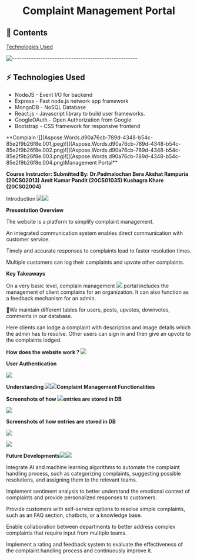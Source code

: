 <h1 align = "center"> Complaint Management Portal </h1>

<h2 id="content"> 📝 Contents </h2>

[Technologies Used](#tech)

![-----------------------------------------------------](https://raw.githubusercontent.com/andreasbm/readme/master/assets/lines/rainbow.png)

<h2 id="tech"> ⚡ Technologies Used </h2>
<ul>
  <li> NodeJS - Event I/O for backend </li>
  <li> Express - Fast node.js network app framework </li>
  <li> MongoDB - NoSQL Database </li>
  <li> React.js - Javascript library to build user frameworks. </li>
  <li> GoogleOAuth - Open Authorization from Google </li>
  <li> Bootstrap - CSS framework for responsive frontend </li>
</ul>
**Complain ![](Aspose.Words.d90a76cb-789d-4348-b54c-85e2f9b26f8e.001.jpeg)![](Aspose.Words.d90a76cb-789d-4348-b54c-85e2f9b26f8e.002.png)![](Aspose.Words.d90a76cb-789d-4348-b54c-85e2f9b26f8e.003.png)![](Aspose.Words.d90a76cb-789d-4348-b54c-85e2f9b26f8e.004.png)Management Portal** 

**Course Instructor:                                                                                                          Submitted By: Dr.Padmalochan Bera                                                           Akshat Rampuria    (20CS02013)                                                                                                           Amit Kumar Pandit (20CS01035)                                                                                                           Kushagra Khare      (20CS02004)**

Introduction ![](Aspose.Words.d90a76cb-789d-4348-b54c-85e2f9b26f8e.005.jpeg)![](Aspose.Words.d90a76cb-789d-4348-b54c-85e2f9b26f8e.006.png)

**Presentation Overview**

The  website  is  a  platform  to  simplify complaint management.

An integrated communication system enables  direct  communication  with customer service.

Timely  and  accurate  responses  to complaints  lead  to  faster  resolution times.

Multiple  customers  can  log  their complaints  and  upvote  other complaints.

**Key Takeaways**

On a very basic level, complain management ![](Aspose.Words.d90a76cb-789d-4348-b54c-85e2f9b26f8e.007.png) portal  includes the  management  of  client complains for an organization. It  can  also  function  as  a feedback  mechanism  for  an admin.

We  maintain  different  tables for  users,  posts,  upvotes, downvotes,  comments  in  our database. 

Here clients can lodge a complaint with description and image details which  the  admin  has  to  resolve. Other  users  can  sign  in  and  then give  an  upvote  to  the  complaints lodged.

**How does the website work ? ![](Aspose.Words.d90a76cb-789d-4348-b54c-85e2f9b26f8e.008.jpeg)**

**User Authentication**

![](Aspose.Words.d90a76cb-789d-4348-b54c-85e2f9b26f8e.009.jpeg)

**Understanding ![](Aspose.Words.d90a76cb-789d-4348-b54c-85e2f9b26f8e.010.jpeg)![](Aspose.Words.d90a76cb-789d-4348-b54c-85e2f9b26f8e.011.png)Complaint Management Functionalities** 

**Screenshots of how ![](Aspose.Words.d90a76cb-789d-4348-b54c-85e2f9b26f8e.012.jpeg)entries are stored in DB** 

![](Aspose.Words.d90a76cb-789d-4348-b54c-85e2f9b26f8e.013.jpeg)

**Screenshots of how entries are stored in DB**

![](Aspose.Words.d90a76cb-789d-4348-b54c-85e2f9b26f8e.014.jpeg)

![](Aspose.Words.d90a76cb-789d-4348-b54c-85e2f9b26f8e.015.jpeg)

**Future Developments![](Aspose.Words.d90a76cb-789d-4348-b54c-85e2f9b26f8e.005.jpeg)![](Aspose.Words.d90a76cb-789d-4348-b54c-85e2f9b26f8e.006.png)**

Integrate  AI  and  machine  learning  algorithms  to automate the complaint handling  process, such as categorizing  complaints,  suggesting  possible resolutions,  and  assigning  them  to  the  relevant teams.

Implement sentiment analysis to better understand the  emotional  context  of  complaints  and  provide personalized responses to customers.

Provide  customers  with  self-service  options  to resolve simple complaints, such as an FAQ section, chatbots, or a knowledge base.

Enable  collaboration  between  departments  to better  address  complex  complaints  that  require input from multiple teams.

Implement  a  rating  and  feedback  system  to evaluate  the  effectiveness  of  the  complaint handling process and continuously improve it.
